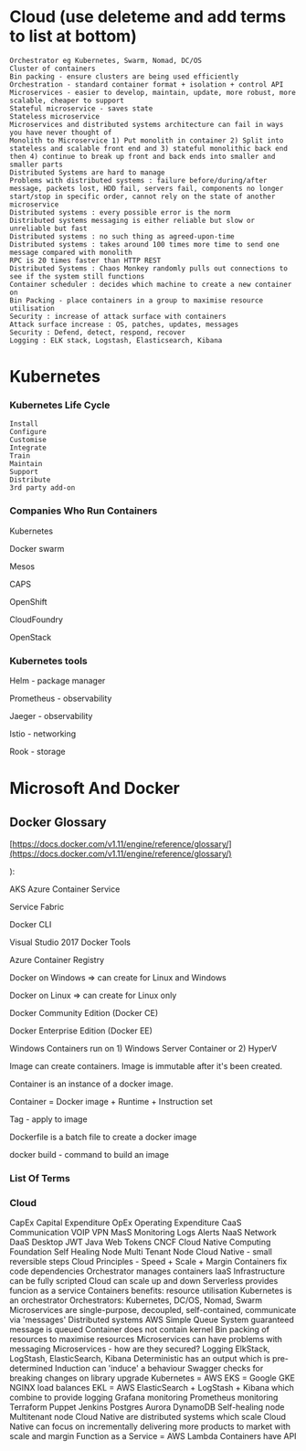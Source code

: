 # Cloud (use deleteme and add terms to list at bottom)


    Orchestrator eg Kubernetes, Swarm, Nomad, DC/OS
    Cluster of containers
    Bin packing - ensure clusters are being used efficiently
    Orchestration - standard container format + isolation + control API
    Microservices - easier to develop, maintain, update, more robust, more scalable, cheaper to support
    Stateful microservice - saves state
    Stateless microservice
    Microservices and distributed systems architecture can fail in ways you have never thought of
    Monolith to Microservice 1) Put monolith in container 2) Split into stateless and scalable front end and 3) stateful monolithic back end then 4) continue to break up front and back ends into smaller and smaller parts
    Distributed Systems are hard to manage
    Problems with distributed systems : failure before/during/after message, packets lost, HDD fail, servers fail, components no longer start/stop in specific order, cannot rely on the state of another microservice
    Distributed systems : every possible error is the norm
    Distributed systems messaging is either reliable but slow or unreliable but fast
    Distributed systems : no such thing as agreed-upon-time
    Distributed systems : takes around 100 times more time to send one message compared with monolith
    RPC is 20 times faster than HTTP REST
    Distributed Systems : Chaos Monkey randomly pulls out connections to see if the system still functions
    Container scheduler : decides which machine to create a new container on
    Bin Packing - place containers in a group to maximise resource utilisation
    Security : increase of attack surface with containers
    Attack surface increase : OS, patches, updates, messages
    Security : Defend, detect, respond, recover
    Logging : ELK stack, Logstash, Elasticsearch, Kibana

# Kubernetes

### Kubernetes Life Cycle

    Install
    Configure
    Customise
    Integrate
    Train
    Maintain
    Support
    Distribute
    3rd party add-on

### Companies Who Run Containers

Kubernetes

Docker swarm

Mesos

CAPS

OpenShift

CloudFoundry

OpenStack

### Kubernetes tools

Helm - package manager

Prometheus - observability

Jaeger - observability

Istio - networking

Rook - storage

# Microsoft And Docker

## Docker Glossary

[https://docs.docker.com/v1.11/engine/reference/glossary/](https://docs.docker.com/v1.11/engine/reference/glossary/)

):

AKS Azure Container Service

Service Fabric

Docker CLI

Visual Studio 2017 Docker Tools

Azure Container Registry

Docker on Windows => can create for Linux and Windows

Docker on Linux => can create for Linux only

Docker Community Edition (Docker CE)

Docker Enterprise Edition (Docker EE)

Windows Containers run on 1) Windows Server Container or 2) HyperV

Image can create containers. Image is immutable after it's been created.

Container is an instance of a docker image.

Container = Docker image + Runtime + Instruction set

Tag - apply to image

Dockerfile is a batch file to create a docker image

docker build - command to build an image


### List Of Terms 
### Cloud
CapEx Capital Expenditure
OpEx Operating Expenditure
CaaS Communication VOIP VPN
MasS Monitoring Logs Alerts
NaaS Network
DaaS Desktop
JWT Java Web Tokens
CNCF Cloud Native Computing Foundation
Self Healing Node
Multi Tenant Node
Cloud Native - small reversible steps
Cloud Principles - Speed + Scale + Margin
Containers fix code dependencies
Orchestrator manages containers
IaaS Infrastructure can be fully scripted
Cloud can scale up and down
Serverless provides funcion as a service
Containers benefits: resource utilisation
Kubernetes is an orchestrator
Orchestrators: Kubernetes, DC/OS, Nomad, Swarm
Microservices are single-purpose, decoupled, self-contained, communicate via 'messages'
Distributed systems 
AWS Simple Queue System guaranteed message is queued
Container does not contain kernel
Bin packing of resources to maximise resources
Microservices can have problems with messaging
Microservices - how are they secured?
Logging ElkStack, LogStash, ElasticSearch, Kibana
Deterministic has an output which is pre-determined
Induction can 'induce' a behaviour
Swagger checks for breaking changes on library upgrade
Kubernetes = AWS EKS = Google GKE
NGINX load balances
EKL = AWS ElasticSearch + LogStash + Kibana which combine to provide logging
Grafana monitoring
Prometheus monitoring
Terraform
Puppet
Jenkins
Postgres
Aurora
DynamoDB
Self-healing node
Multitenant node
Cloud Native are distributed systems which scale
Cloud Native can focus on incrementally delivering more products to market with scale and margin
Function as a Service = AWS Lambda
Containers have API